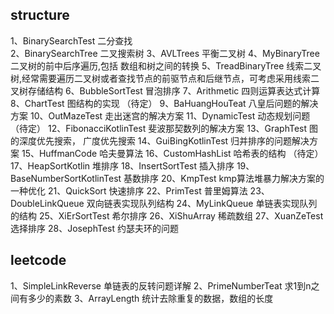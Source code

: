 
## structure
1、BinarySearchTest                  二分查找  
2、BinarySearchTree                  二叉搜索树
3、AVLTrees                          平衡二叉树 
4、MyBinaryTree                      二叉树的前中后序遍历,包括 数组和树之间的转换
5、TreadBinaryTree                   线索二叉树,经常需要遍历二叉树或者查找节点的前驱节点和后继节点，可考虑采用线索二叉树存储结构
6、BubbleSortTest                    冒泡排序
7、Arithmetic                        四则运算表达式计算
8、ChartTest                         图结构的实现 （待定）
9、BaHuangHouTeat                    八皇后问题的解决方案
10、OutMazeTest                      走出迷宫的解决方案
11、DynamicTest                      动态规划问题 （待定）
12、FibonacciKotlinTest              斐波那契数列的解决方案
13、GraphTest                        图的深度优先搜索， 广度优先搜索
14、GuiBingKotlinTest                归并排序的问题解决方案
15、HuffmanCode                      哈夫曼算法
16、CustomHashList                   哈希表的结构 （待定）
17、HeapSortKotlin                   堆排序
18、InsertSortTest                   插入排序
19、BaseNumberSortKotlinTest         基数排序
20、KmpTest                          kmp算法堆暴力解决方案的一种优化
21、QuickSort                        快速排序
22、PrimTest                         普里姆算法
23、DoubleLinkQueue                  双向链表实现队列结构
24、MyLinkQueue                      单链表实现队列的结构
25、XiErSortTest                     希尔排序
26、XiShuArray                       稀疏数组
27、XuanZeTest                       选择排序
28、JosephTest                       约瑟夫环的问题





## leetcode
1、SimpleLinkReverse                 单链表的反转问题详解 
2、PrimeNumberTeat                   求1到n之间有多少的素数
3、ArrayLength                       统计去除重复的数据，数组的长度
